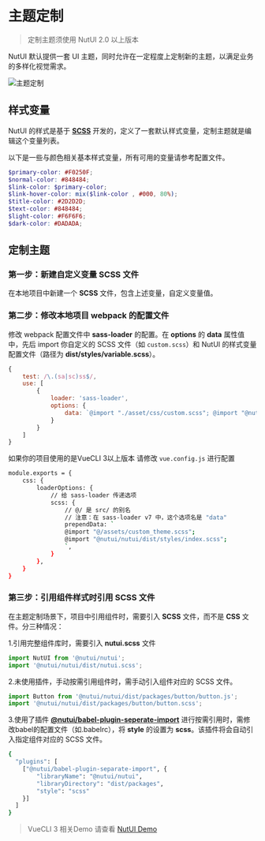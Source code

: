 # 主题定制

> 定制主题须使用 NutUI 2.0 以上版本

NutUI 默认提供一套 UI 主题，同时允许在一定程度上定制新的主题，以满足业务的多样化视觉需求。

![主题定制](http://img14.360buyimg.com/uba/jfs/t1/14893/39/4803/92712/5c3478afEc0458edb/54e06165a4445661.png)


## 样式变量

NutUI 的样式是基于 **[SCSS](https://sass-lang.com/)** 开发的，定义了一套默认样式变量，定制主题就是编辑这个变量列表。

以下是一些与颜色相关基本样式变量，所有可用的变量请参考配置文件。

```scss
$primary-color: #F0250F;
$normal-color: #848484;
$link-color: $primary-color;
$link-hover-color: mix($link-color , #000, 80%);
$title-color: #2D2D2D;
$text-color: #848484;
$light-color: #F6F6F6;
$dark-color: #DADADA;
```


## 定制主题

### 第一步：新建自定义变量 SCSS 文件

在本地项目中新建一个 **SCSS** 文件，包含上述变量，自定义变量值。

### 第二步：修改本地项目 webpack 的配置文件

修改 webpack 配置文件中 **sass-loader** 的配置。在 **options** 的 **data** 属性值中，先后 import 你自定义的 SCSS 文件（如 `custom.scss`）和 NutUI 的样式变量配置文件（路径为 **dist/styles/variable.scss**）。

```javascript
{
    test: /\.(sa|sc)ss$/,
    use: [
        {
            loader: 'sass-loader',
            options: {
                data: `@import "./asset/css/custom.scss"; @import "@nutui/nutui/dist/styles/index.scss"; `,
            }
        }
    ]
}
```

如果你的项目使用的是VueCLI 3以上版本 请修改 `vue.config.js` 进行配置

``` bash
module.exports = {
    css: {
        loaderOptions: {
            // 给 sass-loader 传递选项
            scss: {
                // @/ 是 src/ 的别名
                // 注意：在 sass-loader v7 中，这个选项名是 "data"
                prependData: ` 
                @import "@/assets/custom_theme.scss";
                @import "@nutui/nutui/dist/styles/index.scss";
                `,
            }
        },
    }
}
```

### 第三步：引用组件样式时引用 SCSS 文件

在主题定制场景下，项目中引用组件时，需要引入 **SCSS** 文件，而不是 **CSS** 文件。分三种情况：

1.引用完整组件库时，需要引入 **nutui.scss** 文件

```javascript
import NutUI from '@nutui/nutui';
import '@nutui/nutui/dist/nutui.scss';
```

2.未使用插件，手动按需引用组件时，需手动引入组件对应的 SCSS 文件。

```javascript
import Button from '@nutui/nutui/dist/packages/button/button.js';
import '@nutui/nutui/dist/packages/button/button.scss';
```

3.使用了插件 **[@nutui/babel-plugin-seperate-import](https://www.npmjs.com/package/@nutui/babel-plugin-separate-import)** 进行按需引用时，需修改babel的配置文件（如.babelrc），将 **style** 的设置为 **scss**。该插件将会自动引入指定组件对应的 SCSS 文件。

```bash
{
  "plugins": [
    ["@nutui/babel-plugin-separate-import", {
        "libraryName": "@nutui/nutui",
        "libraryDirectory": "dist/packages",
        "style": "scss"
    }]
  ]
}
```

> VueCLI 3 相关Demo 请查看 [NutUI Demo](https://github.com/jdf2e/nutui-demo)
